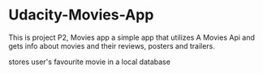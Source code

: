 # Udacity-Movies-App

This is project P2, Movies app
a simple app that utilizes A Movies Api and gets info about movies and their reviews, posters and trailers.

stores user's favourite movie in a local database

